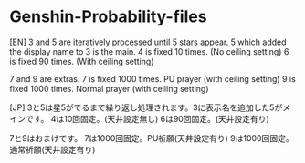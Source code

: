 # Genshin-Probability-files
[EN]
3 and 5 are iteratively processed until 5 stars appear. 5 which added the display name to 3 is the main.
4 is fixed 10 times. (No ceiling setting)
6 is fixed 90 times. (With ceiling setting)

7 and 9 are extras.
7 is fixed 1000 times. PU prayer (with ceiling setting)
9 is fixed 1000 times. Normal prayer (with ceiling setting)

[JP]
3と5は星5がでるまで繰り返し処理されます。3に表示名を追加した5がメインです。
4は10回固定。(天井設定無し)
6は90回固定。(天井設定有り)

7と9はおまけです。
7は1000回固定。PU祈願(天井設定有り)
9は1000回固定。通常祈願(天井設定有り)
